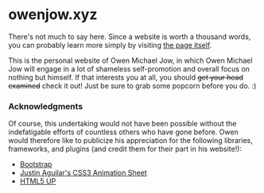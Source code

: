 # owenjow.xyz
There's not much to say here. Since a website is worth a thousand words, you can probably learn more simply by visiting [the page itself](http://owenjow.xyz).

This is the personal website of Owen Michael Jow, in which Owen Michael Jow will engage in a lot of shameless self-promotion and overall focus on nothing but himself. If that interests you at all, you should ~~get your head examined~~ check it out! Just be sure to grab some popcorn before you do. :)

### Acknowledgments
Of course, this undertaking would not have been possible without the indefatigable efforts of countless others who have gone before. Owen would therefore like to publicize his appreciation for the following libraries, frameworks, and plugins (and credit them for their part in his website!):

- [Bootstrap](http://getbootstrap.com/)
- [Justin Aguilar's CSS3 Animation Sheet](http://www.justinaguilar.com/animations/index.html)
- [HTML5 UP](http://html5up.net/)
